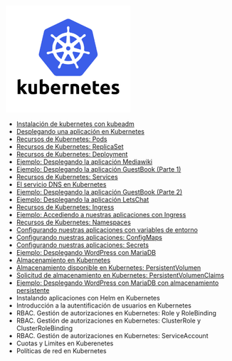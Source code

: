 ![ku](unidades/img/ku.png)

* [Instalación de kubernetes con kubeadm](unidades/kubeadm.md)
* [Desplegando una aplicación en Kubernetes](unidades/deploy.md)
* [Recursos de Kubernetes: Pods](unidades/pods.md)
* [Recursos de Kubernetes: ReplicaSet](unidades/rs.md)
* [Recursos de Kubernetes: Deployment](unidades/deployment.md)
* [Ejemplo: Desplegando la aplicación Mediawiki](unidades/mediawiki.md)
* [Ejemplo: Desplegando la aplicación GuestBook (Parte 1)](unidades/guestbook1.md)
* [Recursos de Kubernetes: Services](unidades/services.md)
* [El servicio DNS en Kubernetes](unidades/dns.md)
* [Ejemplo: Desplegando la aplicación GuestBook (Parte 2)](unidades/guestbook2.md)
* [Ejemplo: Desplegando la aplicación LetsChat](unidades/letschat.md)
* [Recursos de Kubernetes: Ingress](unidades/ingress.md)
* [Ejemplo: Accediendo a nuestras aplicaciones con Ingress](unidades/ingress2.md)
* [Recursos de Kubernetes: Namespaces](unidades/namespaces.md)
* [Configurando nuestras aplicaciones con variables de entorno](unidades/configapp.md)
* [Configurando nuestras aplicaciones: ConfigMaps](unidades/configmap.md)
* [Configurando nuestras aplicaciones: Secrets](unidades/secrets.md)
* [Ejemplo: Desplegando WordPress con MariaDB](unidades/wordpress.md)
* [Almacenamiento en Kubernetes](unidades/volumen.md)
* [Almacenamiento disponible en Kubernetes: PersistentVolumen](unidades/pv.md)
* [Solicitud de almacenamiento en Kubernetes: PersistentVolumenClaims](unidades/pvc.md)
* [Ejemplo: Desplegando WordPress con MariaDB con almacenamiento persistente](unidades/wordpress2.md)
* Instalando aplicaciones con Helm en Kubernetes
* Introducción a la autentificación de usuarios en Kubernetes
* RBAC. Gestión de autorizaciones en Kubernetes: Role y RoleBinding
* RBAC. Gestión de autorizaciones en Kubernetes: ClusterRole y ClusterRoleBinding
* RBAC. Gestión de autorizaciones en Kubernetes: ServiceAccount
* Cuotas y Limites en Kuberenetes
* Políticas de red en Kubernetes



